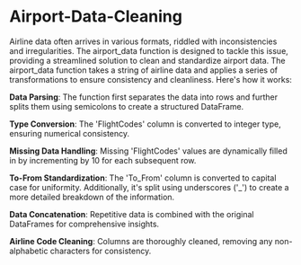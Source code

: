 # Airport-Data-Cleaning

Airline data often arrives in various formats, riddled with inconsistencies and irregularities. The airport_data function is designed to tackle this issue, providing a streamlined solution to clean and standardize airport data. The airport_data function takes a string of airline data and applies a series of transformations to ensure consistency and cleanliness. Here's how it works:

**Data Parsing**: The function first separates the data into rows and further splits them using semicolons to create a structured DataFrame.

**Type Conversion**: The 'FlightCodes' column is converted to integer type, ensuring numerical consistency.

**Missing Data Handling**: Missing 'FlightCodes' values are dynamically filled in by incrementing by 10 for each subsequent row.

**To-From Standardization**: The 'To_From' column is converted to capital case for uniformity. Additionally, it's split using underscores ('_') to create a more detailed breakdown of the information.

**Data Concatenation**: Repetitive data is combined with the original DataFrames for comprehensive insights.

**Airline Code Cleaning**: Columns are thoroughly cleaned, removing any non-alphabetic characters for consistency.
